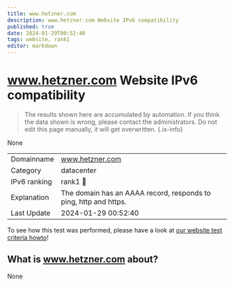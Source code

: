 ```yaml
---
title: www.hetzner.com
description: www.hetzner.com Website IPv6 compatibility
published: true
date: 2024-01-29T00:52:40
tags: website, rank1
editor: markdown
---
```


# www.hetzner.com Website IPv6 compatibility

> The results shown here are accumulated by automation. If you think the data shown is wrong, please contact the administrators. 
> Do not edit this page manually, it will get overwritten.
{.is-info}

None


|   |   |
| - | - |
| Domainname | www.hetzner.com
| Category | datacenter |
| IPv6 ranking | rank1 :1st_place_medal: |
| Explanation | The domain has an AAAA record, responds to ping, http and https. |
| Last Update | 2024-01-29 00:52:40 |

To see how this test was performed, please have a look at [our website test criteria howto](/howto/testcriteria/website)!


## What is www.hetzner.com about?
None
